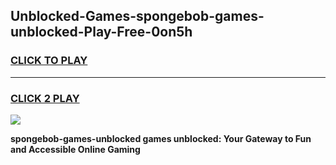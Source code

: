 
## Unblocked-Games-spongebob-games-unblocked-Play-Free-0on5h
<h3>
<a href="https://premium76.site?title=spongebob-games-unblocked&ref=15A">CLICK TO PLAY</a></h3>
<hr>

<h3>
<a href="https://premium76.site?title=spongebob-games-unblocked&ref=15A">CLICK 2 PLAY</a>
  
</h3>

<a href="https://premium76.site?title=spongebob-games-unblocked&ref=15A"><img src="https://clearcache.store/games.png"></a>


**spongebob-games-unblocked games unblocked: Your Gateway to Fun and Accessible Online Gaming**

